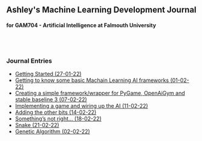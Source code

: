 ## Ashley's Machine Learning Development Journal
#### for **GAM704 - Artificial Intelligence** at **Falmouth University**


<br />
<br />

### Journal Entries

- [Getting Started (27-01-22)](./entries/journal_0.html)  
- [Getting to know some basic Machain Learning AI frameworks (01-02-22)](./entries/journal_1.html)  
- [Creating a simple framework/wrapper for PyGame, OpenAiGym and stable baseline 3 (07-02-22)](./entries/journal_2.html)  
- [Implementing a game and wiring up the AI (11-02-22)](./entries/journal_3.html)  
- [Adding the other bits (14-02-22)](./entries/journal_4.html)  
- [Something’s not right... (18-02-22)](./entries/journal_5.html)  
- [Snake (21-02-22)](./entries/journal_6.html)  
- [Genetic Algorithm (02-02-22)](./entries/journal_7.html)  
 

<br />
<br />
